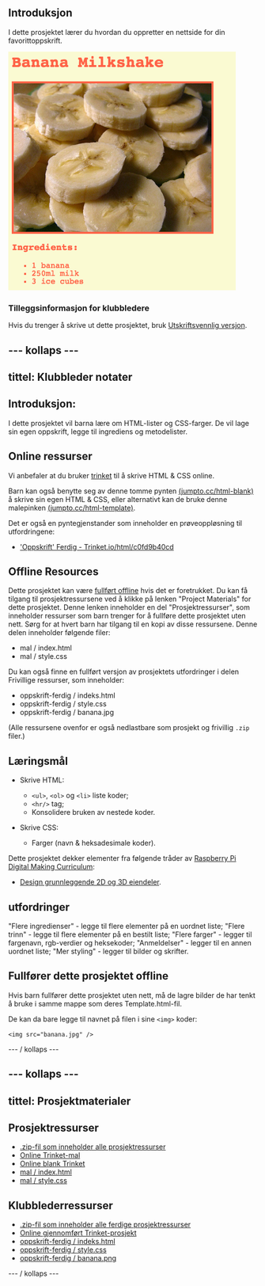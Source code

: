 ## Introduksjon

I dette prosjektet lærer du hvordan du oppretter en nettside for din favorittoppskrift.

![skjermbilde](images/recipe-final.png)

### Tilleggsinformasjon for klubbledere

Hvis du trenger å skrive ut dette prosjektet, bruk [Utskriftsvennlig versjon](https://projects.raspberrypi.org/en/projects/recipe/print).

## \--- kollaps \---

## tittel: Klubbleder notater

## Introduksjon:

I dette prosjektet vil barna lære om HTML-lister og CSS-farger. De vil lage sin egen oppskrift, legge til ingrediens og metodelister.

## Online ressurser

Vi anbefaler at du bruker [trinket](https://trinket.io/) til å skrive HTML & CSS online.

Barn kan også benytte seg av denne tomme pynten [(jumpto.cc/html-blank)](http://jumpto.cc/html-blank) å skrive sin egen HTML & CSS, eller alternativt kan de bruke denne malepinken [(jumpto.cc/html-template)](http://jumpto.cc/html-template).

Det er også en pyntegjenstander som inneholder en prøveoppløsning til utfordringene:

+ ['Oppskrift' Ferdig - Trinket.io/html/c0fd9b40cd](https://trinket.io/html/c0fd9b40cd)

## Offline Resources

Dette prosjektet kan være [fullført offline](https://www.codeclubprojects.org/en-GB/resources/webdev-working-offline/) hvis det er foretrukket. Du kan få tilgang til prosjektressursene ved å klikke på lenken "Project Materials" for dette prosjektet. Denne lenken inneholder en del "Prosjektressurser", som inneholder ressurser som barn trenger for å fullføre dette prosjektet uten nett. Sørg for at hvert barn har tilgang til en kopi av disse ressursene. Denne delen inneholder følgende filer:

+ mal / index.html
+ mal / style.css

Du kan også finne en fullført versjon av prosjektets utfordringer i delen Frivillige ressurser, som inneholder:

+ oppskrift-ferdig / indeks.html
+ oppskrift-ferdig / style.css
+ oppskrift-ferdig / banana.jpg

(Alle ressursene ovenfor er også nedlastbare som prosjekt og frivillig `.zip` filer.)

## Læringsmål

+ Skrive HTML:
    
    + `<ul>`, `<ol>` og `<li>` liste koder;
    + `<hr/>` tag;
    + Konsolidere bruken av nestede koder.

+ Skrive CSS:
    
    + Farger (navn & heksadesimale koder).

Dette prosjektet dekker elementer fra følgende tråder av [Raspberry Pi Digital Making Curriculum](http://rpf.io/curriculum):

+ [Design grunnleggende 2D og 3D eiendeler](https://www.raspberrypi.org/curriculum/design/creator).

## utfordringer

"Flere ingredienser" - legge til flere elementer på en uordnet liste; "Flere trinn" - legge til flere elementer på en bestilt liste; "Flere farger" - legger til fargenavn, rgb-verdier og heksekoder; "Anmeldelser" - legger til en annen uordnet liste; "Mer styling" - legger til bilder og skrifter.

## Fullfører dette prosjektet offline

Hvis barn fullfører dette prosjektet uten nett, må de lagre bilder de har tenkt å bruke i samme mappe som deres Template.html-fil.

De kan da bare legge til navnet på filen i sine `<img>` koder:

    <img src="banana.jpg" />
    

\--- / kollaps \---

## \--- kollaps \---

## tittel: Prosjektmaterialer

## Prosjektressurser

+ [.zip-fil som inneholder alle prosjektressurser](resources/recipe-project-resources.zip)
+ [Online Trinket-mal](http://jumpto.cc/trinket-template)
+ [Online blank Trinket](http://jumpto.cc/trinket-blank)
+ [mal / index.html](resources/template-index.html)
+ [mal / style.css](resources/template-style.css)

## Klubblederressurser

+ [.zip-fil som inneholder alle ferdige prosjektressurser](resources/recipe-volunteer-resources.zip)
+ [Online gjennomført Trinket-prosjekt](https://trinket.io/html/c0fd9b40cd)
+ [oppskrift-ferdig / indeks.html](resources/recipe-finished-index.html)
+ [oppskrift-ferdig / style.css](resources/recipe-finished-style.css)
+ [oppskrift-ferdig / banana.png](resources/recipe-finished-banana.png)

\--- / kollaps \---